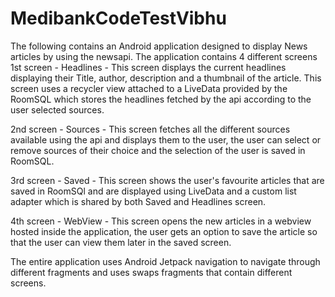 # MedibankCodeTestVibhu
The following contains an Android application designed to display News articles by using the newsapi.
The application contains 4 different screens 
1st screen - Headlines - This screen displays the current headlines displaying their Title, author, description and a thumbnail of the article. 
This screen uses a recycler view attached to a LiveData provided by the RoomSQL which stores the headlines fetched by the api according to the user selected sources.

2nd screen - Sources - This screen fetches all the different sources available using the api and displays them to the user, the user can select or remove sources of their 
choice and the selection of the user is saved in RoomSQL.

3rd screen - Saved - This screen shows the user's favourite articles that are saved in RoomSQl and are displayed using LiveData and a custom list adapter which is 
shared by both Saved and Headlines screen.

4th screen - WebView - This screen opens the new articles in a webview hosted inside the application, the user gets an option to save the article so that the 
user can view them later in the saved screen.

The entire application uses Android Jetpack navigation to navigate through different fragments and uses swaps fragments that contain different screens.
